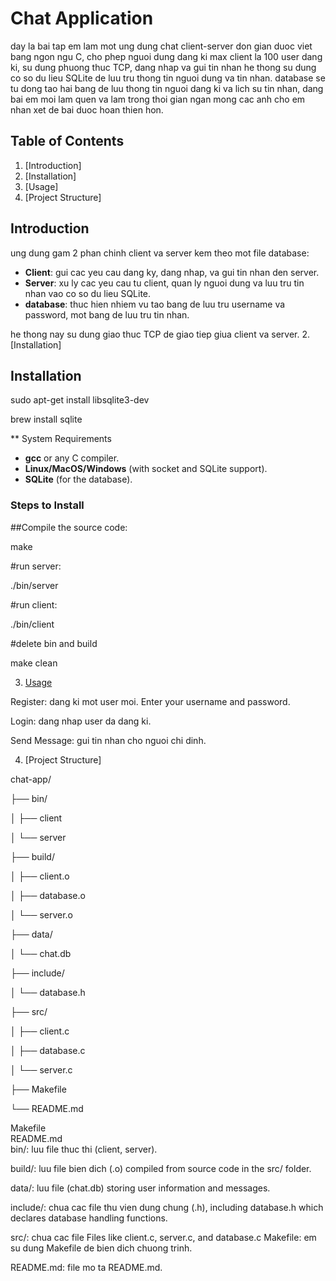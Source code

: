# Chat Application 

day la bai tap em lam mot ung dung chat client-server don gian duoc viet bang ngon ngu C, cho phep nguoi dung dang ki max client la 100 user dang ki, su dung phuong thuc TCP, dang nhap va gui tin nhan he thong su dung co so du lieu SQLite de luu tru thong tin nguoi dung va tin nhan. database se tu dong tao hai bang de luu thong tin nguoi dang ki va lich su tin nhan, dang bai em moi lam quen va lam trong thoi gian ngan mong cac anh cho em nhan xet de bai duoc hoan thien hon.
## Table of Contents

1. [Introduction]
2. [Installation]
3. [Usage]
4. [Project Structure]


## Introduction

ung dung gam 2 phan chinh client va server kem theo mot file database:
- **Client**: gui cac yeu cau dang ky, dang nhap, va gui tin nhan den server.
- **Server**: xu ly cac yeu cau tu client, quan ly nguoi dung va luu tru tin nhan vao co so du lieu SQLite.
- **database**: thuc hien nhiem vu tao bang de luu tru username va password, mot bang de luu tru tin nhan.

he thong nay su dung giao thuc TCP de giao tiep giua client va server.
2. [Installation]
## Installation

sudo apt-get install libsqlite3-dev

brew install sqlite

** System Requirements

- **gcc** or any C compiler.
- **Linux/MacOS/Windows** (with socket and SQLite support).
- **SQLite** (for the database).

### Steps to Install


##Compile the source code:  

 make  

#run server:  

./bin/server  

#run client:  

./bin/client  

#delete bin and build  

 make clean


3. [Usage](#usage)

 Register: dang ki mot user moi. Enter your username and password.

 Login: dang nhap user da dang ki.

 Send Message: gui tin nhan cho nguoi chi dinh.

4. [Project Structure]  

chat-app/  


├── bin/  

│   ├── client  

│   └── server  

├── build/  

│   ├── client.o  

│   ├── database.o  

│   └── server.o  

├── data/  

│   └── chat.db  

├── include/  

│   └── database.h  

├── src/  

│   ├── client.c  

│   ├── database.c  

│   └── server.c  

├── Makefile  

└── README.md  


Makefile           
README.md          
bin/: luu file thuc thi (client, server).

build/: luu file bien dich (.o) compiled from source code in the src/ folder.

data/: luu file (chat.db) storing user information and messages.

include/: chua cac file thu vien dung chung (.h), including database.h which declares database handling functions.

src/:   chua cac file Files like client.c, server.c, and database.c 
Makefile: em su dung Makefile de bien dich chuong trinh.

README.md: file mo ta README.md.
